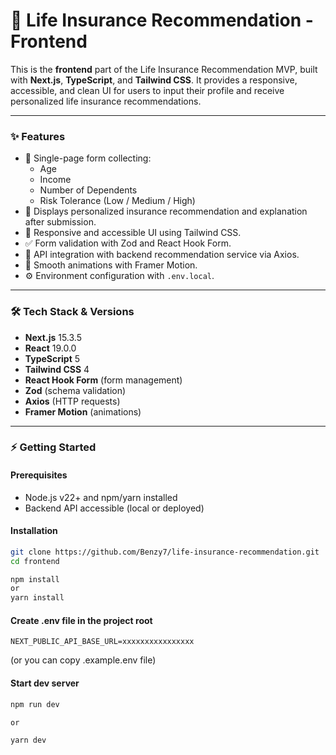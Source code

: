 # 🚀 Life Insurance Recommendation - Frontend

This is the **frontend** part of the Life Insurance Recommendation MVP, built with **Next.js**, **TypeScript**, and **Tailwind CSS**. It provides a responsive, accessible, and clean UI for users to input their profile and receive personalized life insurance recommendations.

---

### ✨ Features

- 📝 Single-page form collecting:
  - Age
  - Income
  - Number of Dependents
  - Risk Tolerance (Low / Medium / High)
- 🎯 Displays personalized insurance recommendation and explanation after submission.
- 📱 Responsive and accessible UI using Tailwind CSS.
- ✅ Form validation with Zod and React Hook Form.
- 🔗 API integration with backend recommendation service via Axios.
- 🎨 Smooth animations with Framer Motion.
- ⚙️ Environment configuration with `.env.local`.

---

### 🛠 Tech Stack & Versions

- **Next.js** 15.3.5
- **React** 19.0.0
- **TypeScript** 5
- **Tailwind CSS** 4
- **React Hook Form** (form management)
- **Zod** (schema validation)
- **Axios** (HTTP requests)
- **Framer Motion** (animations)

---

### ⚡ Getting Started

#### Prerequisites

- Node.js v22+ and npm/yarn installed
- Backend API accessible (local or deployed)

#### Installation

```bash
git clone https://github.com/Benzy7/life-insurance-recommendation.git
cd frontend

npm install
or 
yarn install
```

#### Create .env file in the project root

```env
NEXT_PUBLIC_API_BASE_URL=xxxxxxxxxxxxxxxx
```
(or you can copy .example.env file)


#### Start dev server

```bash
npm run dev

or 

yarn dev
```
